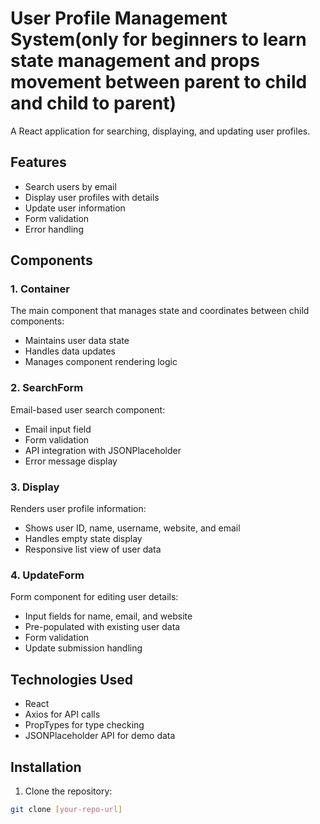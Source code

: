 # User Profile Management System(only for beginners to learn state management and props movement between parent to child and child to parent)

A React application for searching, displaying, and updating user profiles.

## Features

- Search users by email
- Display user profiles with details
- Update user information
- Form validation
- Error handling

## Components

### 1. Container

The main component that manages state and coordinates between child components:

- Maintains user data state
- Handles data updates
- Manages component rendering logic

### 2. SearchForm

Email-based user search component:

- Email input field
- Form validation
- API integration with JSONPlaceholder
- Error message display

### 3. Display

Renders user profile information:

- Shows user ID, name, username, website, and email
- Handles empty state display
- Responsive list view of user data

### 4. UpdateForm

Form component for editing user details:

- Input fields for name, email, and website
- Pre-populated with existing user data
- Form validation
- Update submission handling

## Technologies Used

- React
- Axios for API calls
- PropTypes for type checking
- JSONPlaceholder API for demo data

## Installation

1. Clone the repository:

```bash
git clone [your-repo-url]
```
